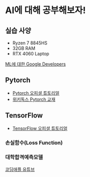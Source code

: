 # AI에 대해 공부해보자!

## 실습 사양
- Ryzen 7 8845HS
- 32GB RAM
- RTX 4060 Laptop

[ML에 대한 Google Developers](https://developers.google.com/machine-learning/crash-course/classification/programming-exercise?hl=ko)

## Pytorch

- [Pytorch 오피셜 튜토리얼](https://docs.pytorch.org/tutorials/)
- [위키독스 Pytorch 교재](https://wikidocs.net/book/2788)

## TensorFlow

- [TensorFlow 오피셜 튜토리얼](https://www.tensorflow.org/tutorials?hl=ko)

### 손실함수(Loss Function)

### 대학합격예측모델

[코딩애플 유튜브](https://www.youtube.com/watch?v=8ftqlASt6HY&list=PLfLgtT94nNq1DrREU_qG2w4yd2ZzJb-FG&index=10)
